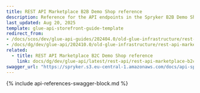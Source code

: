 ```yaml
---
title: REST API Marketplace B2B Demo Shop reference
description: Reference for the API endpoints in the Spryker B2B Demo Shop Marketplace.
last_updated: Aug 20, 2025
template: glue-api-storefront-guide-template
redirect_from:
- /docs/scos/dev/glue-api-guides/202404.0/old-glue-infrastructure/rest-api-marketplace-b2b-demo-shop-reference.html
- /docs/dg/dev/glue-api/202410.0/old-glue-infrastructure/rest-api-marketplace-b2b-demo-shop-reference
related:
  - title: REST API Marketplace B2C Demo Shop reference
    link: docs/dg/dev/glue-api/latest/rest-api/rest-api-marketplace-b2c-demo-shop-reference.html
swagger_url: "https://spryker.s3.eu-central-1.amazonaws.com/docs/api-specs/b2b_marketplace_storefront_api.json"
---
```


{% include api-references-swagger-block.md %}
